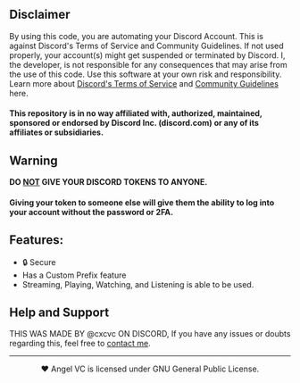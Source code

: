 ## Disclaimer
By using this code, you are automating your Discord Account. This is against Discord's Terms of Service and Community Guidelines. If not used properly, your account(s) might get suspended or terminated by Discord. I, the developer, is not responsible for any consequences that may arise from the use of this code. Use this software at your own risk and responsibility. Learn more about <a href="https://discord.com/terms">Discord's Terms of Service</a> and <a href="https://discord.com/guidelines">Community Guidelines</a> here.
#### This repository is in no way affiliated with, authorized, maintained, sponsored or endorsed by Discord Inc. (discord.com) or any of its affiliates or subsidiaries.

## Warning
**DO <ins>NOT</ins> GIVE YOUR DISCORD TOKENS TO ANYONE.**
#### Giving your token to someone else will give them the ability to log into your account without the password or 2FA.

## Features:
- 🔒 Secure
- Has a Custom Prefix feature
- Streaming, Playing, Watching, and Listening is able to be used.



## Help and Support
THIS WAS MADE BY @cxcvc ON DISCORD, If you have any issues or doubts regarding this, feel free to [contact me](https://discord.gg/hooterz).

---

<p align="center">❤️ Angel VC is licensed under GNU General Public License.</p>
